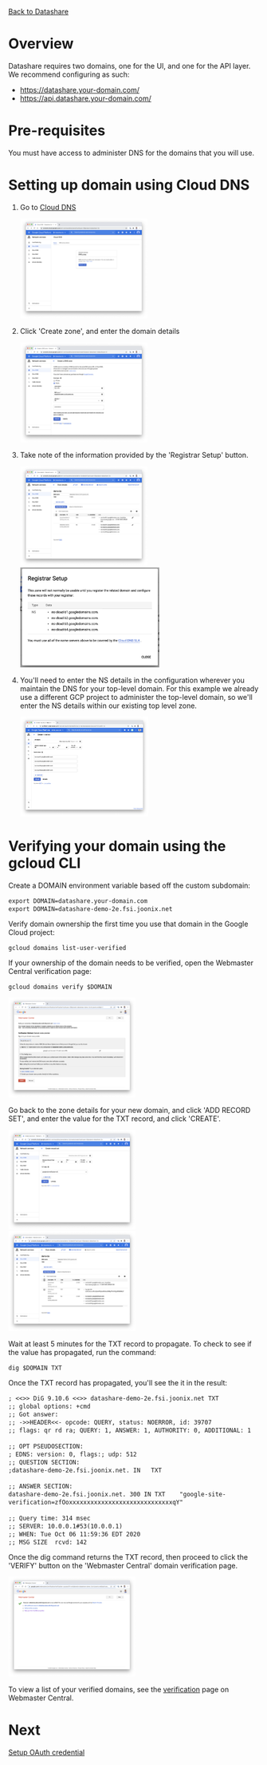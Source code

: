 [Back to Datashare](./README.md)

# Overview
Datashare requires two domains, one for the UI, and one for the API layer. We recommend configuring as such:
- https://datashare.your-domain.com/
- https://api.datashare.your-domain.com/

# Pre-requisites
You must have access to administer DNS for the domains that you will use.

# Setting up domain using Cloud DNS
1. Go to [Cloud DNS](https://console.cloud.google.com/net-services/dns/zones)

    <img src="./assets/domain/cloud_dns.png" alt="Cloud DNS" height="200"/>

2. Click 'Create zone', and enter the domain details

    <img src="./assets/domain/1-create_zone.png" alt="Create zone" height="200"/>

3. Take note of the information provided by the 'Registrar Setup' button.
    
    <img src="./assets/domain/2-zone_details.png" alt="Zone details" height="200"/>

    <img src="./assets/domain/3-registrar_setup.png" alt="Registrar setup" height="200"/>

4. You'll need to enter the NS details in the configuration wherever you maintain the DNS for your top-level domain. For this example we already use a different GCP project to administer the top-level domain, so we'll enter the NS details within our existing top level zone.

    <img src="./assets/domain/4-top_level_ns_setup.png" alt="Registrar top-level setup" height="200"/>

# Verifying your domain using the gcloud CLI
Create a DOMAIN environment variable based off the custom subdomain:

```
export DOMAIN=datashare.your-domain.com
export DOMAIN=datashare-demo-2e.fsi.joonix.net
```

Verify domain ownership the first time you use that domain in the Google Cloud project:

```
gcloud domains list-user-verified
```

If your ownership of the domain needs to be verified, open the Webmaster Central verification page:

```
gcloud domains verify $DOMAIN
```

<img src="./assets/domain/5-verify_domain_ownership.png" alt="Verify domain ownership" height="200"/>

Go back to the zone details for your new domain, and click 'ADD RECORD SET', and enter the value for the TXT record, and click 'CREATE'.

<img src="./assets/domain/6-create_txt_record.png" alt="Create TXT record" height="200"/>

<img src="./assets/domain/7-zone_details.png" alt="Zone details" height="200"/>

Wait at least 5 minutes for the TXT record to propagate. To check to see if the value has propagated, run the command:

```
dig $DOMAIN TXT
```

Once the TXT record has propagated, you'll see the it in the result:

```
; <<>> DiG 9.10.6 <<>> datashare-demo-2e.fsi.joonix.net TXT
;; global options: +cmd
;; Got answer:
;; ->>HEADER<<- opcode: QUERY, status: NOERROR, id: 39707
;; flags: qr rd ra; QUERY: 1, ANSWER: 1, AUTHORITY: 0, ADDITIONAL: 1

;; OPT PSEUDOSECTION:
; EDNS: version: 0, flags:; udp: 512
;; QUESTION SECTION:
;datashare-demo-2e.fsi.joonix.net. IN	TXT

;; ANSWER SECTION:
datashare-demo-2e.fsi.joonix.net. 300 IN TXT	"google-site-verification=zfOoxxxxxxxxxxxxxxxxxxxxxxxxxxxxxqY"

;; Query time: 314 msec
;; SERVER: 10.0.0.1#53(10.0.0.1)
;; WHEN: Tue Oct 06 11:59:36 EDT 2020
;; MSG SIZE  rcvd: 142
```

Once the dig command returns the TXT record, then proceed to click the 'VERIFY' button on the 'Webmaster Central' domain verification page.

<img src="./assets/domain/8-domain_verified.png" alt="Domain verified" height="200"/>

To view a list of your verified domains, see the [verification](https://www.google.com/webmasters/verification/home) page on Webmaster Central.

# Next
[Setup OAuth credential](./CREDENTIAL_SETUP.md)
